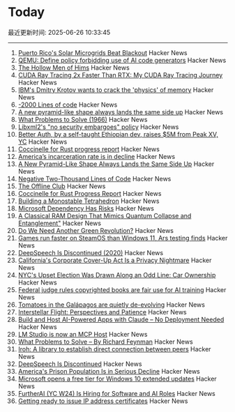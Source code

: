 # Today

最近更新时间: 2025-06-26 10:33:45

--- 
1. [Puerto Rico's Solar Microgrids Beat Blackout](https://spectrum.ieee.org/puerto-rico-solar-microgrids) Hacker News
2. [QEMU: Define policy forbidding use of AI code generators](https://github.com/qemu/qemu/commit/3d40db0efc22520fa6c399cf73960dced423b048) Hacker News
3. [The Hollow Men of Hims](https://www.alexkesin.com/p/the-hollow-men-of-hims) Hacker News
4. [CUDA Ray Tracing 2x Faster Than RTX: My CUDA Ray Tracing Journey](https://karimsayedre.github.io/RTIOW.html) Hacker News
5. [IBM's Dmitry Krotov wants to crack the 'physics' of memory](https://research.ibm.com/blog/dmitry-krotov-ai-physics) Hacker News
6. [-2000 Lines of code](https://www.folklore.org/Negative_2000_Lines_Of_Code.html) Hacker News
7. [A new pyramid-like shape always lands the same side up](https://www.quantamagazine.org/a-new-pyramid-like-shape-always-lands-the-same-side-up-20250625/) Hacker News
8. [What Problems to Solve (1966)](http://genius.cat-v.org/richard-feynman/writtings/letters/problems) Hacker News
9. [Libxml2's "no security embargoes" policy](https://lwn.net/SubscriberLink/1025971/73f269ad3695186d/) Hacker News
10. [Better Auth, by a self-taught Ethiopian dev, raises $5M from Peak XV, YC](https://techcrunch.com/2025/06/25/this-self-taught-ethiopian-dev-built-an-authentication-tool-and-got-into-yc/) Hacker News
11. [Coccinelle for Rust progress report](https://www.collabora.com/news-and-blog/blog/2025/06/25/coccinelle-for-rust-progress-report/) Hacker News
12. [America’s incarceration rate is in decline](https://www.theatlantic.com/ideas/archive/2025/06/prisoner-populations-are-plummeting/683310/) Hacker News
13. [A New Pyramid-Like Shape Always Lands the Same Side Up](https://www.quantamagazine.org/a-new-pyramid-like-shape-always-lands-the-same-side-up-20250625/) Hacker News
14. [Negative Two-Thousand Lines of Code](https://www.folklore.org/StoryView.py?story=Negative_2000_Lines_Of_Code.txt) Hacker News
15. [The Offline Club](https://www.theoffline-club.com) Hacker News
16. [Coccinelle for Rust Progress Report](https://www.collabora.com/news-and-blog/blog/2025/06/25/coccinelle-for-rust-progress-report/) Hacker News
17. [Building a Monostable Tetrahedron](https://arxiv.org/abs/2506.19244) Hacker News
18. [Microsoft Dependency Has Risks](https://blog.miloslavhomer.cz/p/microsoft-dependency-has-risks) Hacker News
19. [A Classical RAM Design That Mimics Quantum Collapse and Entanglement"](https://www.qsymbolic.com) Hacker News
20. [Do We Need Another Green Revolution?](https://www.newyorker.com/magazine/2025/06/30/do-we-need-another-green-revolution) Hacker News
21. [Games run faster on SteamOS than Windows 11, Ars testing finds](https://arstechnica.com/gaming/2025/06/games-run-faster-on-steamos-than-windows-11-ars-testing-finds/) Hacker News
22. [DeepSpeech Is Discontinued (2020)](https://github.com/mozilla/DeepSpeech) Hacker News
23. [California's Corporate Cover-Up Act Is a Privacy Nightmare](https://www.eff.org/deeplinks/2025/06/californias-corporate-cover-act-privacy-nightmare) Hacker News
24. [NYC's Upset Election Was Drawn Along an Odd Line: Car Ownership](https://www.jalopnik.com/1895759/nyc-mayor-election-zohran-mamdani-won-non-car-owners/) Hacker News
25. [Federal judge rules copyrighted books are fair use for AI training](https://www.nbcnews.com/tech/tech-news/federal-judge-rules-copyrighted-books-are-fair-use-ai-training-rcna214766) Hacker News
26. [Tomatoes in the Galápagos are quietly de-evolving](https://phys.org/news/2025-06-tomatoes-galpagos-quietly-de-evolving.html) Hacker News
27. [Interstellar Flight: Perspectives and Patience](https://www.centauri-dreams.org/2025/06/25/interstellar-flight-perspectives-and-patience/) Hacker News
28. [Build and Host AI-Powered Apps with Claude – No Deployment Needed](https://www.anthropic.com/news/claude-powered-artifacts) Hacker News
29. [LM Studio is now an MCP Host](https://lmstudio.ai/blog/lmstudio-v0.3.17) Hacker News
30. [What Problems to Solve – By Richard Feynman](http://genius.cat-v.org/richard-feynman/writtings/letters/problems) Hacker News
31. [Iroh: A library to establish direct connection between peers](https://github.com/n0-computer/iroh) Hacker News
32. [DeepSpeech Is Discontinued](https://github.com/mozilla/DeepSpeech) Hacker News
33. [America's Prison Population Is in Serious Decline](https://www.theatlantic.com/ideas/archive/2025/06/prisoner-populations-are-plummeting/683310/) Hacker News
34. [Microsoft opens a free tier for Windows 10 extended updates](https://www.theregister.com/2025/06/25/microsoft_free_esu_tier/) Hacker News
35. [FurtherAI (YC W24) Is Hiring for Software and AI Roles](https://www.ycombinator.com/companies/furtherai/jobs) Hacker News
36. [Getting ready to issue IP address certificates](https://community.letsencrypt.org/t/getting-ready-to-issue-ip-address-certificates/238777) Hacker News
